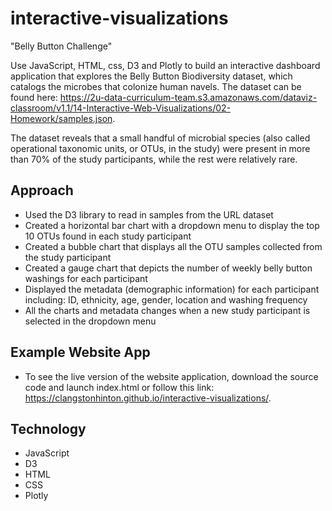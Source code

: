 # interactive-visualizations
"Belly Button Challenge"

Use JavaScript, HTML, css, D3 and Plotly to build an interactive dashboard application that explores the Belly Button Biodiversity dataset, which catalogs the microbes that colonize human navels.  The dataset can be found here: https://2u-data-curriculum-team.s3.amazonaws.com/dataviz-classroom/v1.1/14-Interactive-Web-Visualizations/02-Homework/samples.json.

The dataset reveals that a small handful of microbial species (also called operational taxonomic units, or OTUs, in the study) were present in more than 70% of the study participants, while the rest were relatively rare.

## Approach

- Used the D3 library to read in samples from the URL dataset
- Created a horizontal bar chart with a dropdown menu to display the top 10 OTUs found in each study participant
- Created a bubble chart that displays all the OTU samples collected from the study participant
- Created a gauge chart that depicts the number of weekly belly button washings for each participant
- Displayed the metadata (demographic information) for each participant including: ID, ethnicity, age, gender, location and washing frequency
- All the charts and metadata changes when a new study participant is selected in the dropdown menu
 
## Example Website App

- To see the live version of the website application, download the source code and launch index.html or follow this link: https://clangstonhinton.github.io/interactive-visualizations/. 


## Technology
- JavaScript
- D3
- HTML
- CSS
- Plotly

